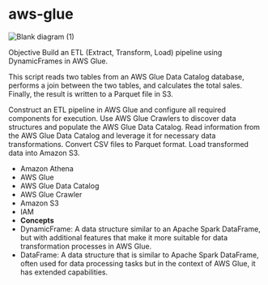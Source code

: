 # aws-glue

![Blank diagram (1)](https://github.com/user-attachments/assets/cb00fef1-76b9-46b7-8382-8268afb0ef7a)

Objective
Build an ETL (Extract, Transform, Load) pipeline using DynamicFrames in AWS Glue.

This script reads two tables from an AWS Glue Data Catalog database, performs a join between the two tables, and calculates the total sales. Finally, the result is written to a Parquet file in S3.

Construct an ETL pipeline in AWS Glue and configure all required components for execution.
Use AWS Glue Crawlers to discover data structures and populate the AWS Glue Data Catalog.
Read information from the AWS Glue Data Catalog and leverage it for necessary data transformations.
Convert CSV files to Parquet format.
Load transformed data into Amazon S3.

- Amazon Athena
- AWS Glue
- AWS Glue Data Catalog
- AWS Glue Crawler
- Amazon S3
- IAM
- **Concepts**
- DynamicFrame: A data structure similar to an Apache Spark DataFrame, but with additional features that make it more suitable for data transformation processes in AWS Glue.
- DataFrame: A data structure that is similar to Apache Spark DataFrame, often used for data processing tasks but in the context of AWS Glue, it has extended capabilities.
